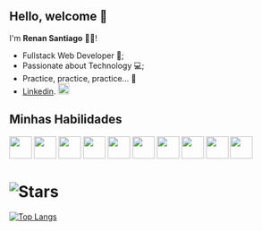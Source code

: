## Hello, welcome  👋   
I'm **Renan Santiago** 👨‍💻!

- Fullstack Web Developer 🚀;
- Passionate about Technology 💻;
- Practice, practice, practice... 💪
-  [Linkedin](https://www.linkedin.com/in/renanferreira8). <img src='https://cdn.jsdelivr.net/gh/devicons/devicon/icons/linkedin/linkedin-original.svg' width='20px' height='20px'/>   

## Minhas Habilidades
 <img src='https://cdn.jsdelivr.net/gh/devicons/devicon/icons/javascript/javascript-original.svg' width='40px' height='40px'/>    <img src='https://cdn.jsdelivr.net/gh/devicons/devicon/icons/typescript/typescript-original.svg' width='40px' height='40px'/>  <img src='https://cdn.jsdelivr.net/gh/devicons/devicon/icons/html5/html5-original.svg' width='40px' height='40px'/>   <img src='https://cdn.jsdelivr.net/gh/devicons/devicon/icons/css3/css3-original.svg' width='40px' height='40px'/>   <img src='https://cdn.jsdelivr.net/gh/devicons/devicon/icons/react/react-original.svg' width='40px' height='40px'/>  <img src='https://cdn.jsdelivr.net/gh/devicons/devicon/icons/java/java-original.svg' width='40px' height='40px'/>   <img src='https://cdn.jsdelivr.net/gh/devicons/devicon/icons/redux/redux-original.svg' width='40px' height='40px'/>   <img src='https://cdn.jsdelivr.net/gh/devicons/devicon/icons/jest/jest-plain.svg' width='40px' height='40px'/>   <img src='https://testing-library.com/img/octopus-128x128.png' width='40px' height='40px'/>   <img src='https://cdn.jsdelivr.net/gh/devicons/devicon/icons/git/git-original.svg' width='40px' height='40px'/>                  

![Stars](https://github-readme-stats.vercel.app/api?username=Renansf8&theme=midnight-purple&show_icons=true)
======

[![Top Langs](https://github-readme-stats.vercel.app/api/top-langs/?username=Renansf8&layout=compact)](https://github.com/Renansf8/github-readme-stats)

